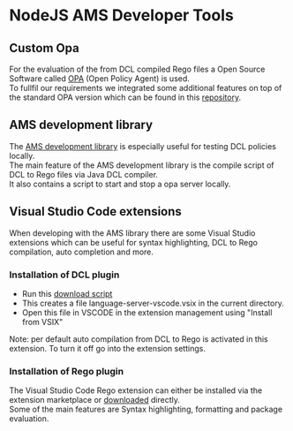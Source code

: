 # NodeJS AMS Developer Tools

## Custom Opa
For the evaluation of the from DCL compiled Rego files a Open Source Software called [OPA](https://www.openpolicyagent.org/) (Open Policy Agent) is used.<br/>
To fullfil our requirements we integrated some additional features on top of the standard OPA version which can be found in this [repository](https://github.wdf.sap.corp/CPSecurity/cas-opa-sap).

## AMS development library
The [AMS development library](https://github.wdf.sap.corp/CPSecurity/cloud-authorization-nodejs-development) is especially useful for testing DCL policies locally.<br/>
The main feature of the AMS development library is the compile script of DCL to Rego files via Java DCL compiler.<br/>
It also contains a script to start and stop a opa server locally.

## Visual Studio Code extensions
When developing with the AMS library there are some Visual Studio extensions which can be useful for syntax highlighting, DCL to Rego compilation, auto completion and more.

### Installation of DCL plugin
- Run this [download script](https://github.wdf.sap.corp/CPSecurity/cas-dcl-ide/blob/master/etc/scripts/downloadVSCodeExtension.sh)
- This creates a file language-server-vscode.vsix in the current directory.
- Open this file in VSCODE in the extension management using "Install from VSIX"

Note: per default auto compilation from DCL to Rego is activated in this extension.
To turn it off go into the extension settings.

### Installation of Rego plugin
The Visual Studio Code Rego extension can either be installed via the extension marketplace or [downloaded](https://marketplace.visualstudio.com/items?itemName=tsandall.opa) directly.<br/>
Some of the main features are Syntax highlighting, formatting and package evaluation.
